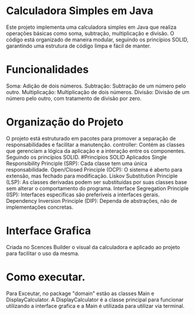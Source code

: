 # Calculadora Simples em Java
Este projeto implementa uma calculadora simples em Java que realiza operações básicas como soma, subtração, multiplicação e divisão. O código está organizado de maneira modular, seguindo os princípios SOLID, garantindo uma estrutura de código limpa e fácil de manter.

# Funcionalidades
Soma: Adição de dois números.
Subtração: Subtração de um número pelo outro.
Multiplicação: Multiplicação de dois números.
Divisão: Divisão de um número pelo outro, com tratamento de divisão por zero.
# Organização do Projeto
O projeto está estruturado em pacotes para promover a separação de responsabilidades e facilitar a manutenção.
controller: Contém as classes que gerenciam a lógica da aplicação e a interação entre os componentes.
Seguindo os princípios SOLID.
#Princípios SOLID Aplicados
Single Responsibility Principle (SRP): Cada classe tem uma única responsabilidade.
Open/Closed Principle (OCP): O sistema é aberto para extensão, mas fechado para modificação.
Liskov Substitution Principle (LSP): As classes derivadas podem ser substituídas por suas classes base sem alterar o comportamento do programa.
Interface Segregation Principle (ISP): Interfaces específicas são preferíveis a interfaces gerais.
Dependency Inversion Principle (DIP): Dependa de abstrações, não de implementações concretas.

# Interface Grafica
Criada no Scences Builder o visual da calculadora e aplicado ao projeto para facilitar o uso da mesma.

# Como executar.
Para Exceutar, no package "domain" estão as classes Main e DisplayCalculator.
A DisplayCalculator é a classe principal para funcionar utilizando a interface grafica e a Main é utilizada para utilizar via terminal.
